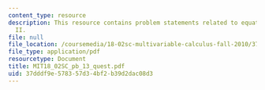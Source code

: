 ```yaml
---
content_type: resource
description: This resource contains problem statements related to equations of plane
  II.
file: null
file_location: /coursemedia/18-02sc-multivariable-calculus-fall-2010/37dddf9e578357d34bf2b39d2dac08d3_MIT18_02SC_pb_13_quest.pdf
file_type: application/pdf
resourcetype: Document
title: MIT18_02SC_pb_13_quest.pdf
uid: 37dddf9e-5783-57d3-4bf2-b39d2dac08d3
---
```

